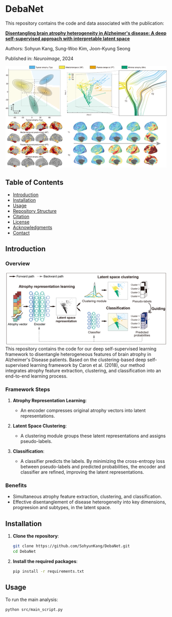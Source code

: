 # DebaNet

This repository contains the code and data associated with the publication:

**[Disentangling brain atrophy heterogeneity in Alzheimer's disease: A deep self-supervised approach with interpretable latent space](https://doi.org/10.1016/j.neuroimage.2024.120737)**

Authors: Sohyun Kang, Sung-Woo Kim, Joon-Kyung Seong

Published in: *Neuroimage*, 2024

![Framework Architecture](thumbnail.png)

## Table of Contents

- [Introduction](#introduction)
- [Installation](#installation)
- [Usage](#usage)
- [Repository Structure](#repository-structure)
- [Citation](#citation)
- [License](#license)
- [Acknowledgments](#acknowledgments)
- [Contact](#contact)

## Introduction

### Overview
![Framework Architecture](img_architecture.png)
This repository contains the code for our deep self-supervised learning framework to disentangle heterogeneous features of brain atrophy in Alzheimer's Disease patients. Based on the clustering-based deep self-supervised learning framework by Caron et al. (2018), our method integrates atrophy feature extraction, clustering, and classification into an end-to-end learning process.

### Framework Steps

1. **Atrophy Representation Learning**:
   - An encoder compresses original atrophy vectors into latent representations.

2. **Latent Space Clustering**:
   - A clustering module groups these latent representations and assigns pseudo-labels.

3. **Classification**:
   - A classifier predicts the labels. By minimizing the cross-entropy loss between pseudo-labels and predicted probabilities, the encoder and classifier are refined, improving the latent representations.

### Benefits

- Simultaneous atrophy feature extraction, clustering, and classification.
- Effective disentanglement of disease heterogeneity into key dimensions, progreesion and subtypes, in the latent space.

## Installation

1. **Clone the repository**:

    ```bash
    git clone https://github.com/SohyunKang/DebaNet.git
    cd DebaNet
    ```

2. **Install the required packages**:

    ```bash
    pip install -r requirements.txt
    ```

## Usage

To run the main analysis:

```bash
python src/main_script.py
